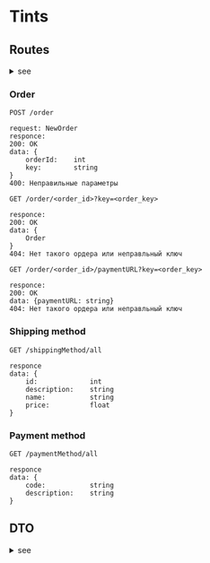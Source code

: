 # Tints
## Routes 
<details>
<summary>see</summary>

### Product

`GET /product/all`
[ссылка](http://80.78.246.133:8000/product/all)
```
{
	data: {
		categories: [Category]
	}
}
```


`GET /product/bestsellers`
`GET /product/all`
[ссылка](http://80.78.246.133:8000/product/bestsellers)

```
{
	data: {
		products: [SkuPreview]
	}
}
```

`GET /product/category/<int:categoryId>`
[ссылка](http://80.78.246.133:8000/product/category/1)

```
{
	data: {
		categories: Category
	}
}

```


`GET /shade/all`
[ссылка](http://80.78.246.133:8000/shade/all)
```
{
	data: {
		shades: [Shade]
	}
}

```


`GET /category/all/preview`
[ссылка](http://80.78.246.133:8000/category/all/preview)
``` 
{
	data: {
		categoryPreviews: [CategoryPreview]
	}
}
```


`GET /product/<int:id>`
[ссылка](http://80.78.246.133:8000/product/1)
```
{
	data: {
		product: Product
	}
}
```

### Banner
`GET /banner/all`
[ссылка](http://80.78.246.133:8000/banner/all)
```
{
	data: {
		banners: Banner
	}
}
```

### Review (Отзывы покупателей)
`GET /review/all`
[ссылка](http://80.78.246.133:8000/review/all)
```
{
	data: {
		reviews: [Review]
	}
}
```

### Feedback
`POST /feedback`
[ссылка](http://80.78.246.133:8000/feedback)
```
request: {
    contact: string 
    text: string 
}
```

### Newsletter
`POST /newsletter`
[ссылка](http://80.78.246.133:8000/newsletter)
```
request: {
    email: string
}
```

</details>

### Order
`POST /order`
```
request: NewOrder
responce: 
200: OK
data: {
    orderId:    int
    key:        string 
}
400: Неправильные параметры
```

`GET /order/<order_id>?key=<order_key>`
```
responce:
200: OK
data: {
    Order
}
404: Нет такого ордера или неправльный ключ
```

`GET /order/<order_id>/paymentURL?key=<order_key>`
```
responce:
200: OK
data: {paymentURL: string}
404: Нет такого ордера или неправльный ключ
```

### Shipping method
`GET /shippingMethod/all`
```
responce
data: {
    id:             int
    description:    string
    name:           string
    price:          float
}
```

### Payment method
`GET /paymentMethod/all`
```
responce
data: {
    code:           string
    description:    string
}
```


## DTO 
<details>
<summary>see</summary>

```
Banner
{
    title: string
    text: string
    image: string
    buttonText: string
    buttonUrl: string
}
```

```
CategoryPreview
{
    id: int
    name: string
    translit: string
}
```

```
Category
{
    id: int
    name: string
    translit: string
    sku: [SkuPreview]
}
```

```
SkuPreview
{
    id: int
    productId: int
    categoryId: int
    name: string
    translit: string
    vendorCode: string
    oldPrice: number
    price: number
    image: string
    new: bool 
    top: bool
    shadeId: int
}

```

```
Sku
{
    id: int
    productId: int
    categoryId: int
    name: string
    translit: string
    vendorCode: string
    oldPrice: number
    price: number
    images: [string]
    new: bool 
    top: bool
    shadeId: int
}
```

```
Product
{
    id: int
    categoryId: int
    name: string
    translit: string
    description: string
    info: [Info]
    sku: [Sku]
    related: [SkuPreview]
}
```

```
Info
{
    title: string
    text: string
}
```

```
Shade
{
    id: int
    image: string
    name: string
}
```

```
Review
{
    title: string
    author: string
    url: string
    date: string
    description: string
}
```

```
NewOrder - отправляете на сервер при создании заказа 
name:               string
email:              string
phone:              string
address:            string
comment:            string
shippingDate:       string
shippingTime:       string
paymentMethodCode:  string
shippingMethodId:   int
items:              [NewItem]
```

```
Order - получаете с сервера для отображения на странице заказа
name:               string
email:              string
phone:              string
address:            string
comment:            string
shippingDate:       string
shippingTime:       string
paymentMethod:      string
shippingMethod:     string
shippingPrice:      float
items:              [Item]
itemsPrice:         float
fullPrice:          float
status:             string
canPay:             bool
```

```
NewItem - отправляете на сервер при создании заказа
skuId:          int
quantity:       int
```

```
Item - получаете с сервера для отображения на странице заказа
skuId:          int
name:           string
quantity:       int
price:          float
```

</details>